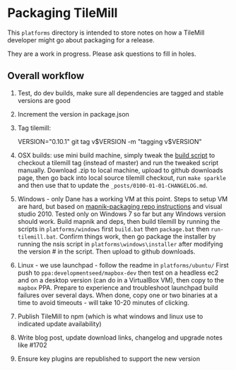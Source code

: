 # Packaging TileMill

This `platforms` directory is intended to store notes on how
a TileMill developer might go about packaging for a release.

They are a work in progress. Please ask questions to fill in holes.

## Overall workflow

1. Test, do dev builds, make sure all dependencies are tagged and stable versions are good

1. Increment the version in package.json

1. Tag tilemill:

    VERSION="0.10.1"
    git tag v$VERSION -m "tagging v$VERSION"

1. OSX builds: use mini build machine, simply tweak the [build script](https://github.com/mapbox/tilemill-builder-osx) to checkout a tilemill tag (instead of master) and run the tweaked script manually. Download .zip to local machine, upload to github downloads page, then go back into local source tilemill checkout, run `make sparkle` and then use that to update the `_posts/0100-01-01-CHANGELOG.md`.

1. Windows - only Dane has a working VM at this point. Steps to setup VM are hard, but based on [mapnik-packaging repo instructions](https://github.com/mapnik/mapnik-packaging) and visual studio 2010. Tested only on Windows 7 so far but any Windows version should work. Build mapnik and deps, then build tilemill by running the scripts in `platforms/windows` first `build.bat` then `package.bat` then `run-tilemill.bat`. Confirm things work, then go package the installer by running the nsis script in `platforms\windows\installer` after modifying the version # in the script. Then upload to github downloads.

1. Linux - we use launchpad - follow the readme in `platforms/ubuntu/` First push to `ppa:developmentseed/mapbox-dev` then test on a headless ec2 and on a desktop version (can do in a VirtualBox VM), then copy to the `mapbox` PPA. Prepare to experience and troubleshoot launchpad build failures over several days. When done, copy one or two binaries at a time to avoid timeouts - will take 10-20 minutes of clicking.

1. Publish TileMill to npm (which is what windows and linux use to indicated update availability)

1. Write blog post, update download links, changelog and upgrade notes like #1702

1. Ensure key plugins are republished to support the new version
